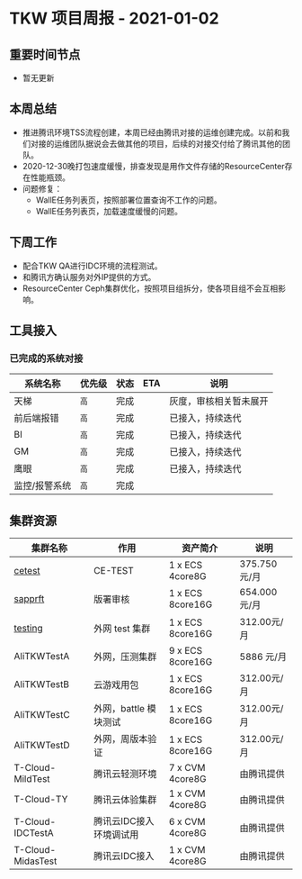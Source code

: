 # TKW 项目周报 - 2021-01-02

## 重要时间节点

- 暂无更新

## 本周总结

* 推进腾讯环境TSS流程创建，本周已经由腾讯对接的运维创建完成。以前和我们对接的运维团队据说会去做其他的项目，后续的对接交付给了腾讯其他的团队。
* 2020-12-30晚打包速度缓慢，排查发现是用作文件存储的ResourceCenter存在性能瓶颈。
* 问题修复：
  * WallE任务列表页，按照部署位置查询不工作的问题。
  * WallE任务列表页，加载速度缓慢的问题。

## 下周工作

* 配合TKW QA进行IDC环境的流程测试。
* 和腾讯方确认服务对外IP提供的方式。
* ResourceCenter Ceph集群优化，按照项目组拆分，使各项目组不会互相影响。

## 工具接入

### 已完成的系统对接

| 系统名称      | 优先级 | 状态 | ETA  | 说明                   |
| ------------- | ------ | ---- | ---- | ---------------------- |
| 天梯          | `高`   | 完成 |      | 灰度，审核相关暂未展开 |
| 前后端报错    | `高`   | 完成 |      | 已接入，持续迭代       |
| BI            | `高`   | 完成 |      | 已接入，持续迭代       |
| GM            | `高`   | 完成 |      | 已接入，持续迭代       |
| 鹰眼          | `高`   | 完成 |      | 已接入，持续迭代       |
| 监控/报警系统 | `高`   | 完成 |      |                        |

## 集群资源

| 集群名称                                                     | 作用                    | 资产简介         | 说明         |
| ------------------------------------------------------------ | ----------------------- | ---------------- | ------------ |
| [cetest](https://git.youle.game/TC/TSD/DevOps/documents/wikis/game-supporting/tkw/details/tkw-ce-test-env) | CE-TEST                 | 1 x ECS 4core8G  | 375.750元/月 |
| [sapprft]()                                                  | 版署审核                | 1 x ECS 8core16G | 654.000元/月 |
| [testing](https://ecs.console.aliyun.com/?spm=5176.2020520152.favorites.decs.261716ddWEIIwm#/server/i-bp1h073jqg8vmpvdbwhu/detail?regionId=cn-hangzhou) | 外网 test 集群          | 1 x ECS 8core16G | 312.00元/月  |
| AliTKWTestA                                                  | 外网，压测集群          | 9 x ECS 8core16G | 5886 元/月   |
| AliTKWTestB                                                  | 云游戏用包              | 1 x ECS 8core16G | 312.00元/月  |
| AliTKWTestC                                                  | 外网，battle 模块测试   | 1 x ECS 8core16G | 312.00元/月  |
| AliTKWTestD                                                  | 外网，周版本验证        | 1 x ECS 8core16G | 312.00元/月  |
| T-Cloud-MildTest                                             | 腾讯云轻测环境          | 7 x CVM 4core8G  | 由腾讯提供   |
| T-Cloud-TY                                                   | 腾讯云体验集群          | 1 x CVM 4core8G  | 由腾讯提供   |
| T-Cloud-IDCTestA                                             | 腾讯云IDC接入环境调试用 | 6 x CVM 4core8G  | 由腾讯提供   |
| T-Cloud-MidasTest                                            | 腾讯云IDC接入 | 1 x CVM 4core8G  | 由腾讯提供   |
